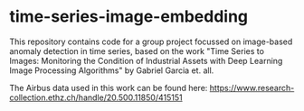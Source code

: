 # time-series-image-embedding

This repository contains code for a group project focussed on image-based anomaly detection in time series, based on the work "Time Series to Images: Monitoring the Condition of Industrial Assets with Deep Learning Image Processing Algorithms" by Gabriel Garcia et. all.

The Airbus data used in this work can be found here:
https://www.research-collection.ethz.ch/handle/20.500.11850/415151